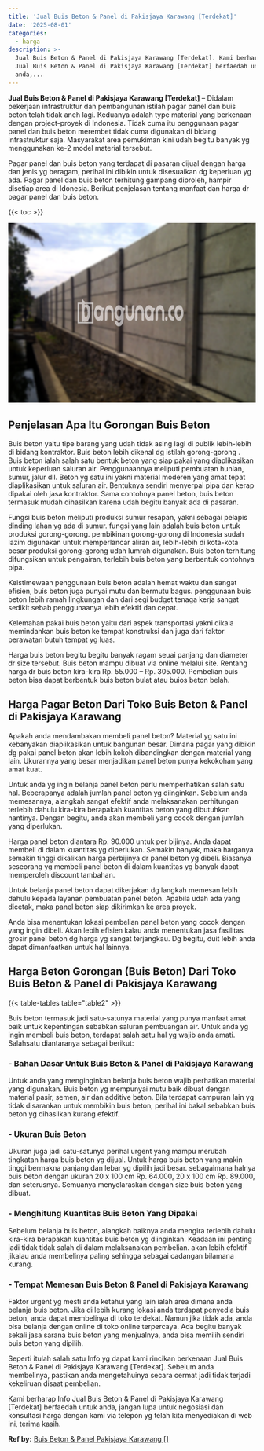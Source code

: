 ```yaml
---
title: 'Jual Buis Beton & Panel di Pakisjaya Karawang [Terdekat]'
date: '2025-08-01'
categories:
  - harga
description: >-
  Jual Buis Beton & Panel di Pakisjaya Karawang [Terdekat]. Kami berharap Info
  Jual Buis Beton & Panel di Pakisjaya Karawang [Terdekat] berfaedah untuk
  anda,...
---
```


**Jual Buis Beton & Panel di Pakisjaya Karawang \[Terdekat\]** – Didalam pekerjaan infrastruktur dan pembangunan istilah pagar panel dan buis beton telah tidak aneh lagi. Keduanya adalah type material yang berkenaan dengan project-proyek di Indonesia. Tidak cuma itu penggunaan pagar panel dan buis beton merembet tidak cuma digunakan di bidang infrastruktur saja. Masyarakat area pemukiman kini udah begitu banyak yg menggunakan ke-2 model material tersebut.

Pagar panel dan buis beton yang terdapat di pasaran dijual dengan harga dan jenis yg beragam, perihal ini dibikin untuk disesuaikan dg keperluan yg ada. Pagar panel dan buis beton terhitung gampang diproleh, hampir disetiap area di Idonesia. Berikut penjelasan tentang manfaat dan harga dr pagar panel dan buis beton.

{{< toc >}}

![Jual Buis Beton & Panel di Pakisjaya Karawang [Terdekat]](/images/jual-panel-buis-beton-murah-37.png)

## Penjelasan Apa Itu Gorongan Buis Beton

Buis beton yaitu tipe barang yang udah tidak asing lagi di publik lebih-lebih di bidang kontraktor. Buis beton lebih dikenal dg istilah gorong-gorong . Buis beton ialah salah satu bentuk beton yang siap pakai yang diaplikasikan untuk keperluan saluran air. Penggunaannya meliputi pembuatan hunian, sumur, jalur dll. Beton yg satu ini yakni material moderen yang amat tepat diaplikasikan untuk saluran air. Bentuknya sendiri menyerpai pipa dan kerap dipakai oleh jasa kontraktor. Sama contohnya panel beton, buis beton termasuk mudah dihasilkan karena udah begitu banyak ada di pasaran.

Fungsi buis beton meliputi produksi sumur resapan, yakni sebagai pelapis dinding lahan yg ada di sumur. fungsi yang lain adalah buis beton untuk produksi gorong-gorong. pembikinan gorong-gorong di Indonesia sudah lazim digunakan untuk memperlancar aliran air, lebih-lebih di kota-kota besar produksi gorong-gorong udah lumrah digunakan. Buis beton terhitung difungsikan untuk pengairan, terlebih buis beton yang berbentuk contohnya pipa.

Keistimewaan penggunaan buis beton adalah hemat waktu dan sangat efisien, buis beton juga punyai mutu dan bermutu bagus. penggunaan buis beton lebih ramah lingkungan dan dari segi budget tenaga kerja sangat sedikit sebab penggunaanya lebih efektif dan cepat.

Kelemahan pakai buis beton yaitu dari aspek transportasi yakni dikala memindahkan buis beton ke tempat konstruksi dan juga dari faktor perawatan butuh tempat yg luas.

Harga buis beton begitu begitu banyak ragam seuai panjang dan diameter dr size tersebut. Buis beton mampu dibuat via online melalui site. Rentang harga dr buis beton kira-kira Rp. 55.000 – Rp. 305.000. Pembelian buis beton bisa dapat berbentuk buis beton bulat atau buios beton belah.

## Harga Pagar Beton Dari Toko Buis Beton & Panel di Pakisjaya Karawang

Apakah anda mendambakan membeli panel beton? Material yg satu ini kebanyakan diaplikasikan untuk bangunan besar. Dimana pagar yang dibikin dg pakai panel beton akan lebih kokoh dibandingkan dengan material yang lain. Ukurannya yang besar menjadikan panel beton punya kekokohan yang amat kuat.

Untuk anda yg ingin belanja panel beton perlu memperhatikan salah satu hal. Beberapanya adalah jumlah panel beton yg diinginkan. Sebelum anda memesannya, alangkah sangat efektif anda melaksanakan perhitungan terlebih dahulu kira-kira berapakah kuantitas beton yang dibutuhkan nantinya. Dengan begitu, anda akan membeli yang cocok dengan jumlah yang diperlukan.

Harga panel beton diantara Rp. 90.000 untuk per bijinya. Anda dapat membeli di dalam kuantitas yg diperlukan. Semakin banyak, maka harganya semakin tinggi dikalikan harga perbijinya dr panel beton yg dibeli. Biasanya seseorang yg membeli panel beton di dalam kuantitas yg banyak dapat memperoleh discount tambahan.

Untuk belanja panel beton dapat dikerjakan dg langkah memesan lebih dahulu kepada layanan pembuatan panel beton. Apabila udah ada yang dicetak, maka panel beton siap dikirimkan ke area proyek.

Anda bisa menentukan lokasi pembelian panel beton yang cocok dengan yang ingin dibeli. Akan lebih efisien kalau anda menentukan jasa fasilitas grosir panel beton dg harga yg sangat terjangkau. Dg begitu, duit lebih anda dapat dimanfaatkan untuk hal lainnya.

## Harga Beton Gorongan (Buis Beton) Dari Toko Buis Beton & Panel di Pakisjaya Karawang

{{< table-tables table="table2" >}}

Buis beton termasuk jadi satu-satunya material yang punya manfaat amat baik untuk kepentingan sebabkan saluran pembuangan air. Untuk anda yg ingin membeli buis beton, terdapat salah satu hal yg wajib anda amati. Salahsatu diantaranya sebagai berikut:

### \- Bahan Dasar Untuk Buis Beton & Panel di Pakisjaya Karawang

Untuk anda yang menginginkan belanja buis beton wajib perhatikan material yang digunakan. Buis beton yg mempunyai mutu baik dibuat dengan material pasir, semen, air dan additive beton. Bila terdapat campuran lain yg tidak disarankan untuk membikin buis beton, perihal ini bakal sebabkan buis beton yg dihasilkan kurang efektif.

### \- Ukuran Buis Beton

Ukuran juga jadi satu-satunya perihal urgent yang mampu merubah tingkatan harga buis beton yg dijual. Untuk harga buis beton yang makin tinggi bermakna panjang dan lebar yg dipilih jadi besar. sebagaimana halnya buis beton dengan ukuran 20 x 100 cm Rp. 64.000, 20 x 100 cm Rp. 89.000, dan seterusnya. Semuanya menyelaraskan dengan size buis beton yang dibuat.

### \- Menghitung Kuantitas Buis Beton Yang Dipakai

Sebelum belanja buis beton, alangkah baiknya anda mengira terlebih dahulu kira-kira berapakah kuantitas buis beton yg diinginkan. Keadaan ini penting jadi tidak tidak salah di dalam melaksanakan pembelian. akan lebih efektif jikalau anda membelinya paling sehingga sebagai cadangan bilamana kurang.

### \- Tempat Memesan Buis Beton & Panel di Pakisjaya Karawang

Faktor urgent yg mesti anda ketahui yang lain ialah area dimana anda belanja buis beton. Jika di lebih kurang lokasi anda terdapat penyedia buis beton, anda dapat membelinya di toko terdekat. Namun jika tidak ada, anda bisa belanja dengan online di toko online terpercaya. Ada begitu banyak sekali jasa sarana buis beton yang menjualnya, anda bisa memilih sendiri buis beton yang dipilih.

Seperti itulah salah satu Info yg dapat kami rincikan berkenaan Jual Buis Beton & Panel di Pakisjaya Karawang \[Terdekat\]. Sebelum anda membelinya, pastikan anda mengetahuinya secara cermat jadi tidak terjadi kekeliruan disaat pembelian.

Kami berharap Info Jual Buis Beton & Panel di Pakisjaya Karawang \[Terdekat\] berfaedah untuk anda, jangan lupa untuk negosiasi dan konsultasi harga dengan kami via telepon yg telah kita menyediakan di web ini, terima kasih.

**Ref by:** [Buis Beton & Panel Pakisjaya Karawang []](https://id.wikipedia.org/wiki/Buis)
